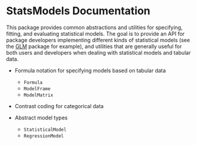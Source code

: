 # StatsModels Documentation

This package provides common abstractions and utilities for specifying, fitting,
and evaluating statistical models.  The goal is to provide an API for package
developers implementing different kinds of statistical models (see
the [GLM](https://www.github.com/JuliaStats/GLM.jl) package
for example), and utilities that are generally useful for both users and
developers when dealing with statistical models and tabular data.

* Formula notation for specifying models based on tabular data

    * `Formula`
    * `ModelFrame`
    * `ModelMatrix`

* Contrast coding for categorical data

* Abstract model types

    * `StatisticalModel`
    * `RegressionModel`
